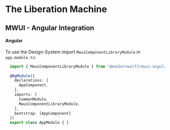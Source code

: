 # The Liberation Machine

## MWUI - Angular Integration

#### Angular

To use the Design-System import `MwuiComponentLibraryModule` in `app.module.ts`:

```TypeScript
  import { MwuiComponentLibraryModule } from "@maibornwolff/mwui-angular/dist/mwui-component-library"
  
  @NgModule({
    declarations: [
      AppComponent,
    ],
    imports: [
      CommonModule,
      MwuiComponentLibraryModule,
    ],
    bootstrap: [AppComponent]
  })
  export class AppModule { }
```


